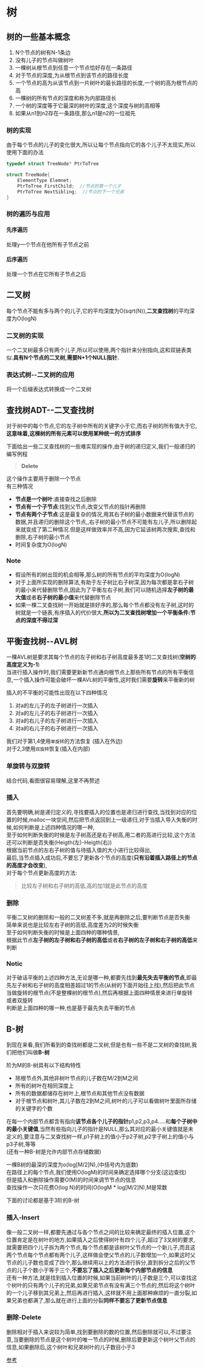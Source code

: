 # 树

## 树的一些基本概念

1. N个节点的树有N-1条边
2. 没有儿子的节点叫做树叶
3. 一棵树从根节点到任意一个节点恰好存在一条路径
4. 对于节点的深度,为从根节点到该节点的路径长度
5. 一个节点的高为从该节点到一片树叶的最长路径的长度,一个树的高为根节点的高
6. 一棵树的所有节点的深度和称为内部路径长
7. 一个树的深度等于它最深的树叶的深度,这个深度与树的高相等
8. 如果从n1到n2存在一条路径,那么n1是n2的一位祖先

### 树的实现

由于每个节点的儿子的变化很大,所以让每个节点指向它的各个儿子不太现实,所以使用下面的办法

```.c
typedef struct TreeNode* PtrToTree

struct TreeNode{
    ElementType Elemnet;
    PtrToTree FirstChild;  //节点的第一个儿子
    PtrToTree NextSibling;  //节点的下一个兄弟
}
```

### 树的遍历与应用

#### 先序遍历

处理y一个节点在他所有子节点之前

#### 后序遍历

处理一个节点在它所有子节点之后

## 二叉树

每个节点不能有多与两个的儿子,它的平均深度为O(sqrt(N)),**二叉查找树**的平均深度为O(logN)

### 二叉树的实现

一个二叉树最多只有两个儿子,所以可以使用,两个指针来分别指向,这和双链表类似.**具有N个节点的二叉树,需要N+1个NULL指针.**

### 表达式树--二叉树的应用

将一个后缀表达式转换成一个二叉树

## 查找树ADT--二叉查找树

对于树中的每个节点,它的左子树中所有的关键字小于它,而右子树的所有值大于它,  
**这意味着,这棵树的所有元素可以使用某种统一的方式排序**  
  
下面给出一些二叉查找树的一些难实现的操作,由于树的递归定义,我们一般递归的编写例程

> **Delete**  

这个操作主要用于删除一个节点  
有三种情况

* **节点是一个树叶**:直接查找之后删除
* **节点有一个子节点**:找到父节点,改变父节点的指针再删除
* **节点有两个子节点**:这是最复杂的情况,用其右子树的最小数据来代替该节点的数据,并且递归的删除这个节点,,右子树的最小节点不可能有左儿子,所以删除起来就变成了第二种情况.但是这样做效率并不高,因为它延该树两次搜索,查找和删除,右子树的最小节点
* 时间复杂度为O(logN)

### Note

* 假设所有的树出现的机会相等,那么树的所有节点的平均深度为O(logN)  
* 对于上面所实现的删除算法,有助于左子树比右子树深,因为每次都是拿右子树的最小来代替删除节点,因此为了平衡左右子树,我们可以随机选择**左子树的最大值**或者**右子树的最小值**来代替删除节点
* 如果一棵二叉查找树一开始就是排好序的,那么每个节点都没有左子树,这时的树就是一个链表,有序插入的代价很大,**所以为二叉查找树增加一个平衡条件:节点的深度不得过深**

## 平衡查找树--AVL树

一棵AVL树是要求其每个节点的左子树和右子树高度最多差1的二叉查找树(**空树的高度定义为-1**)  
当进行插入操作时,我们需要更新新节点通向根节点上那些所有节点的所有平衡信息,一个插入操作可能会破坏一棵AVL树的平衡性,这时我们需要**旋转**来平衡新的树  
  
插入的不平衡的可能性出现在以下四种情况

1. 对a的左儿子的左子树进行一次插入
2. 对a的左儿子的右子树进行一次插入
3. 对a的右儿子的左子树进行一次插入
4. 对a的右儿子的右子树进行一次插入

我们对于第1,4使用`单旋转`的方法恢复 (插入在外边)  
对于2,3使用`双旋转`恢复(插入在内部)

### 单旋转与双旋转

结合代码,看图很容易理解,这里不再赘述

### 插入

首先要明确,树是递归定义的,寻找要插入的位置也是递归进行查找,当找到对应的位置的时候,malloc一块空间,然后把节点返回到上一级递归,对于当插入导入失衡的时候,如何判断是上述四种情况的哪一种,  
至于如何判断失衡的时候是左子树高还是右子树高,用二者的高进行比较,这个方法还可以判断是否失衡(Heigth(左)-Heigth(右))  
根据当前节点的左右子树的值与待插入值的大小进行比较得出,  
最后,当节点插入成功后,不要忘了更新各个节点的高度(**只有沿着插入路径上的节点的高度才会改变**),  
对于每个节点更新高度的方法:

>比较左子树和右子树的高低,高的加1就是此节点的高度

### 删除

平衡二叉树的删除和一般的二叉树差不多,就是再删除之后,要判断节点是否失衡  
简单来说也是比较左右子树的高低,高度差为2的时候失衡  
至于如何判断失衡的时候是上面四种的哪种情景,  
根据此节点**左子树的左子树和右子树的高低**或者**右子树的左子树和右子树的高低**来判断

### Notic

对于破话平衡的上述四种方法,无论是哪一种,都要先找到**最先失去平衡的节点**,即最先左子树和右子树的高度相差超过1的节点(从树的下面开始往上找),然后把此节点当做旋转的根节点(不是整棵树的根节点),然后再根据上面四种情景来进行单旋转或者双旋转  
判断是上面四种的哪一种,也是基于最先失去平衡的节点

## B-树

到现在来看,我们所看到的查找树都是二叉树,但是也有一些不是二叉树的查找树,我们把他们叫做**B-树**

阶为M的B-树具有以下结构特性

* 除根节点外,其他非树叶节点的儿子数在M/2到M之间
* 所有的树叶在相同深度上
* 所有的数据都储存在树叶上,根节点和其他节点没有数据
* 对于根节点和树叶,其儿子数在2到M之间,树叶的儿子可以看做树叶里面所存储的关键字的个数

在每一个内部节点都含有指向**该节点各个儿子的指针**p1,p2,p3,p4.....和**每个子树中的最小关键值**,当然有些指向儿子的指针是NULL,那么其对应的最小关键值就是未定义的,要注意与二叉查找树一样,p1子树上的值小于p2子树,p2字子树上的值小与p3子树,等等  
(还有一种B-树是允许内部节点存储数据)

一棵B树的最深的深度为o(log[M/2]N),(中括号内为底数)  
在路径上的每个节点,我们使用O(logM)的时间来确定选择哪个分支(这边查找)  
但是插入和删除操作需要O(M)的时间来调节节点的信息  
查找操作一次只花费O(log N)的时间(O(logM * log[M/2]N),M是常数

下面的讨论都是基于3阶的B-树

### 插入-Insert

像一般二叉树一样,都要先通过与各个节点之间的比较来确定最终的插入位置,这个位置肯定是在树叶的地方,如果插入之后使得树叶有四个儿子,超过了3叉树的要求,就需要把四个儿子拆为两个节点,每个节点都是该树叶父节点的一个新儿子,而且这两个节点每个节点都有两个儿子,这样做会使父节点的儿子数增加一个,如果这时父节点的儿子数也变成了四个,那么继续用以上的方法进行拆分,直到拆分之后的父节点的儿子个数小于等于三个,**不要忘了插入之后更新每个内部节点的信息**  
还有一种方法,就是找到插入位置的时候,如果当前树叶的儿子数是三个,可以查找这个树叶的只有两个儿子的兄弟,如果兄弟节点有没有满三个节点的,然后将这个树叶的一个儿子移到其兄弟上,然后再进行插入,这样就不用上面那种麻烦的一直分裂,如果兄弟也都满了,那么就在进行上面的分裂**同样不要忘了更新节点信息**

### 删除-Delete

删除相对于插入来说较为简单,找到要删除的数的位置,然后删除就可以,不过要注意,当要删除的节点是这个树叶的唯一节点的时候,删除后要更新这个树叶父节点的信息,如果删除后,这个树叶和兄弟树叶的儿子数目小于3

[参考](https://blog.csdn.net/xiaohusaier/article/details/76708490#commentBox)